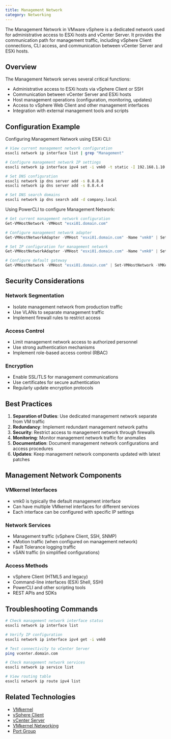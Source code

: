 ```yaml
---
title: Management Network
category: Networking
---
```


The Management Network in VMware vSphere is a dedicated network used for administrative access to ESXi hosts and vCenter Server. It provides the communication path for management traffic, including vSphere Client connections, CLI access, and communication between vCenter Server and ESXi hosts.

## Overview

The Management Network serves several critical functions:
- Administrative access to ESXi hosts via vSphere Client or SSH
- Communication between vCenter Server and ESXi hosts
- Host management operations (configuration, monitoring, updates)
- Access to vSphere Web Client and other management interfaces
- Integration with external management tools and scripts

## Configuration Example

Configuring Management Network using ESXi CLI:

```bash
# View current management network configuration
esxcli network ip interface list | grep "Management"

# Configure management network IP settings
esxcli network ip interface ipv4 set -i vmk0 -t static -I 192.168.1.10 -N 255.255.255.0 -g 192.168.1.1

# Set DNS configuration
esxcli network ip dns server add -s 8.8.8.8
esxcli network ip dns server add -s 8.8.4.4

# Set DNS search domains
esxcli network ip dns search add -d company.local
```

Using PowerCLI to configure Management Network:

```powershell
# Get current management network configuration
Get-VMHostNetwork -VMHost "esxi01.domain.com"

# Configure management network adapter
Get-VMHostNetworkAdapter -VMHost "esxi01.domain.com" -Name "vmk0" | Set-VMHostNetworkAdapter -ManagementTrafficEnabled $true

# Set IP configuration for management network
Get-VMHostNetworkAdapter -VMHost "esxi01.domain.com" -Name "vmk0" | Set-VMHostNetworkAdapter -IP "192.168.1.10" -SubnetMask "255.255.255.0"

# Configure default gateway
Get-VMHostNetwork -VMHost "esxi01.domain.com" | Set-VMHostNetwork -VMKernelGateway "192.168.1.1"
```

## Security Considerations

### Network Segmentation
- Isolate management network from production traffic
- Use VLANs to separate management traffic
- Implement firewall rules to restrict access

### Access Control
- Limit management network access to authorized personnel
- Use strong authentication mechanisms
- Implement role-based access control (RBAC)

### Encryption
- Enable SSL/TLS for management communications
- Use certificates for secure authentication
- Regularly update encryption protocols

## Best Practices

1. **Separation of Duties**: Use dedicated management network separate from VM traffic
2. **Redundancy**: Implement redundant management network paths
3. **Security**: Restrict access to management network through firewalls
4. **Monitoring**: Monitor management network traffic for anomalies
5. **Documentation**: Document management network configurations and access procedures
6. **Updates**: Keep management network components updated with latest patches

## Management Network Components

### VMkernel Interfaces
- vmk0 is typically the default management interface
- Can have multiple VMkernel interfaces for different services
- Each interface can be configured with specific IP settings

### Network Services
- Management traffic (vSphere Client, SSH, SNMP)
- vMotion traffic (when configured on management network)
- Fault Tolerance logging traffic
- vSAN traffic (in simplified configurations)

### Access Methods
- vSphere Client (HTML5 and legacy)
- Command-line interfaces (ESXi Shell, SSH)
- PowerCLI and other scripting tools
- REST APIs and SDKs

## Troubleshooting Commands

```bash
# Check management network interface status
esxcli network ip interface list

# Verify IP configuration
esxcli network ip interface ipv4 get -i vmk0

# Test connectivity to vCenter Server
ping vcenter.domain.com

# Check management network services
esxcli network ip service list

# View routing table
esxcli network ip route ipv4 list
```

## Related Technologies

- [VMkernel](/glossary/term/vmkernel.md)
- [vSphere Client](/glossary/term/vsphere-client.md)
- [vCenter Server](/glossary/term/vcenter.md)
- [VMkernel Networking](/glossary/term/vmkernel-networking.md)
- [Port Group](/glossary/term/port-group.md)